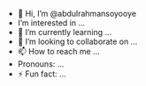- 👋 Hi, I’m @abdulrahmansoyooye
-  I’m interested in ...
- 🌱 I’m currently learning ...
- 💞️ I’m looking to collaborate on ...
- 📫 How to reach me ...
-  Pronouns: ...
- ⚡ Fun fact: ...

<!---
abdulrahmansoyooye/abdulrahmansoyooye is a ✨ special ✨ repository because its `README.md` (this file) appears on your GitHub profile.
You can click the Preview link to take a look at your changes.
--->
